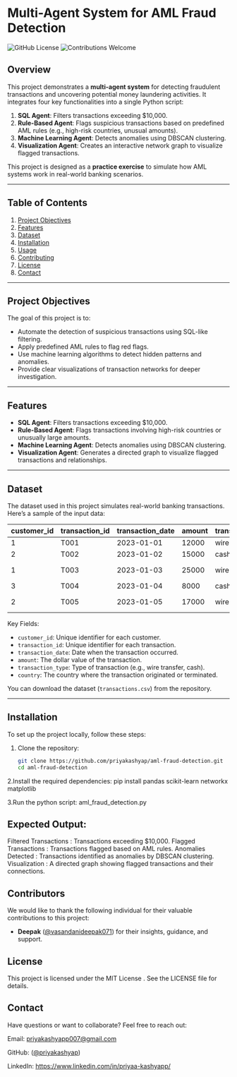 # Multi-Agent System for AML Fraud Detection

![GitHub License](https://img.shields.io/badge/license-MIT-blue) ![Contributions Welcome](https://img.shields.io/badge/contributions-welcome-brightgreen)

## Overview

This project demonstrates a **multi-agent system** for detecting fraudulent transactions and uncovering potential money laundering activities. It integrates four key functionalities into a single Python script:

1. **SQL Agent**: Filters transactions exceeding $10,000.
2. **Rule-Based Agent**: Flags suspicious transactions based on predefined AML rules (e.g., high-risk countries, unusual amounts).
3. **Machine Learning Agent**: Detects anomalies using DBSCAN clustering.
4. **Visualization Agent**: Creates an interactive network graph to visualize flagged transactions.

This project is designed as a **practice exercise** to simulate how AML systems work in real-world banking scenarios.

---

## Table of Contents

1. [Project Objectives](#project-objectives)
2. [Features](#features)
3. [Dataset](#dataset)
4. [Installation](#installation)
5. [Usage](#usage)
6. [Contributing](#contributing)
7. [License](#license)
8. [Contact](#contact)

---

## Project Objectives

The goal of this project is to:
- Automate the detection of suspicious transactions using SQL-like filtering.
- Apply predefined AML rules to flag red flags.
- Use machine learning algorithms to detect hidden patterns and anomalies.
- Provide clear visualizations of transaction networks for deeper investigation.

---

## Features

- **SQL Agent**: Filters transactions exceeding $10,000.
- **Rule-Based Agent**: Flags transactions involving high-risk countries or unusually large amounts.
- **Machine Learning Agent**: Detects anomalies using DBSCAN clustering.
- **Visualization Agent**: Generates a directed graph to visualize flagged transactions and relationships.

---

## Dataset

The dataset used in this project simulates real-world banking transactions. Here’s a sample of the input data:

| customer_id | transaction_id | transaction_date | amount | transaction_type | country         |
|-------------|----------------|------------------|--------|------------------|-----------------|
| 1           | T001           | 2023-01-01       | 12000  | wire             | US              |
| 2           | T002           | 2023-01-02       | 15000  | cash             | US              |
| 1           | T003           | 2023-01-03       | 25000  | wire             | Cayman Islands  |
| 3           | T004           | 2023-01-04       | 8000   | cash             | US              |
| 2           | T005           | 2023-01-05       | 17000  | wire             | Cayman Islands  |

Key Fields:
- `customer_id`: Unique identifier for each customer.
- `transaction_id`: Unique identifier for each transaction.
- `transaction_date`: Date when the transaction occurred.
- `amount`: The dollar value of the transaction.
- `transaction_type`: Type of transaction (e.g., wire transfer, cash).
- `country`: The country where the transaction originated or terminated.

You can download the dataset (`transactions.csv`) from the repository.

---

## Installation

To set up the project locally, follow these steps:

1. Clone the repository:
   ```bash
   git clone https://github.com/priyakashyap/aml-fraud-detection.git
   cd aml-fraud-detection
   
2.Install the required dependencies:
pip install pandas scikit-learn networkx matplotlib

3.Run the python script:
aml_fraud_detection.py

## Expected Output:

Filtered Transactions : Transactions exceeding $10,000.
Flagged Transactions : Transactions flagged based on AML rules.
Anomalies Detected : Transactions identified as anomalies by DBSCAN clustering.
Visualization : A directed graph showing flagged transactions and their connections.

## Contributors

We would like to thank the following individual for their valuable contributions to this project:

- **Deepak** ([@vasandanideepak071](https://github.com/vasandanideepak071)) for their insights, guidance, and support.

## License

This project is licensed under the MIT License . See the LICENSE file for details.

## Contact

Have questions or want to collaborate? Feel free to reach out:

Email: priyakashyapp007@gmail.com  

GitHub: ([@priyakashyap](https://github.com/PriyaKashyapp))

LinkedIn: https://www.linkedin.com/in/priyaa-kashyapp/
 
















